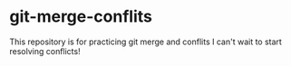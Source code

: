 # git-merge-conflits
This repository is for practicing git merge and conflits 
I can't wait to start resolving conflicts!
